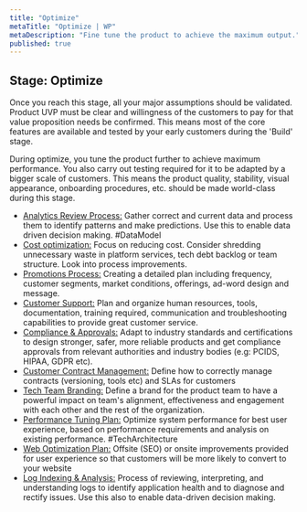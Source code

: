 ```yaml
---
title: "Optimize"
metaTitle: "Optimize | WP"
metaDescription: "Fine tune the product to achieve the maximum output."
published: true
---
```


## Stage: Optimize

Once you reach this stage, all your major assumptions should be validated. Product UVP must be clear and willingness of the customers to pay for that value proposition needs be confirmed. This means most of the core features are available and tested by your early customers during the 'Build' stage.

During optimize, you tune the product further to achieve maximum performance. You also carry out testing required for it to be adapted by a bigger scale of customers. This means the product quality, stability, visual appearance, onboarding procedures, etc. should be made world-class during this stage.

- [Analytics Review Process:](./6-optimize/01-analytics-review-process.md) Gather correct and current data and process them to identify patterns and make predictions. Use this to enable data driven decision making. #DataModel
- [Cost optimization:](./6-optimize/02-cost-optimization.md) Focus on reducing cost. Consider shredding unnecessary waste in platform services, tech debt backlog or team structure. Look into process improvements.
- [Promotions Process:](./6-optimize/03-promotions-process.md) Creating a detailed plan including frequency, customer segments, market conditions, offerings, ad-word design and message.
- [Customer Support:](./6-optimize/04-customer-support.md) Plan and organize human resources, tools, documentation, training required, communication and troubleshooting capabilities to provide great customer service.
- [Compliance & Approvals:](./6-optimize/05-compliance-and-approvals.md) Adapt to industry standards and certifications to design stronger, safer, more reliable products and get compliance approvals from relevant authorities and industry bodies (e.g: PCIDS, HIPAA, GDPR etc).
- [Customer Contract Management:](./6-optimize/06-customer-contract-management.md) Define how to correctly manage contracts (versioning, tools etc) and SLAs for customers
- [Tech Team Branding:](./6-optimize/07-tech-team-branding.md) Define a brand for the product team to have a powerful impact on team's alignment, effectiveness and engagement with each other and the rest of the organization.
- [Performance Tuning Plan:](./6-optimize/08-performance-tuning-plan.md) Optimize system performance for best user experience, based on performance requirements and analysis on existing performance. #TechArchitecture
- [Web Optimization Plan:](./6-optimize/09-web-optimization-plan.md) Offsite (SEO) or onsite improvements provided for user experience so that customers will be more likely to convert to your website
- [Log Indexing & Analysis:](./6-optimize/10-log-indexing-and-analysis.md) Process of reviewing, interpreting, and understanding logs to identify application health and to diagnose and rectify issues. Use this also to enable data-driven decision making.
